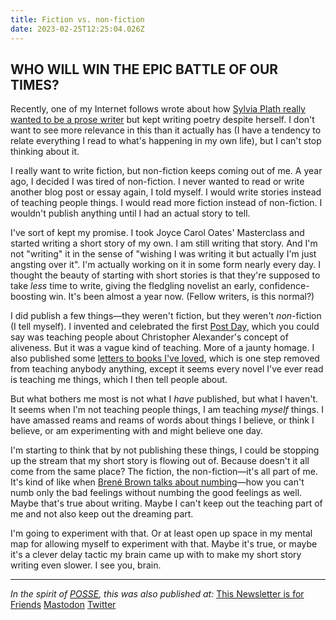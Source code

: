 ```yaml
---
title: Fiction vs. non-fiction
date: 2023-02-25T12:25:04.026Z
---
```

## WHO WILL WIN THE EPIC BATTLE OF OUR TIMES?

Recently, one of my Internet follows wrote about how [Sylvia Plath really wanted to be a prose writer](https://winnielim.org/notes/should-we-follow-our-natural-inclinations/) but kept writing poetry despite herself. I don't want to see more relevance in this than it actually has (I have a tendency to relate everything I read to what's happening in my own life), but I can't stop thinking about it.

I really want to write fiction, but non-fiction keeps coming out of me. A year ago, I decided I was tired of non-fiction. I never wanted to read or write another blog post or essay again, I told myself. I would write stories instead of teaching people things. I would read more fiction instead of non-fiction. I wouldn't publish anything until I had an actual story to tell.

I've sort of kept my promise. I took Joyce Carol Oates' Masterclass and started writing a short story of my own. I am still writing that story. And I'm not "writing" it in the sense of "wishing I was writing it but actually I'm just angsting over it". I'm actually working on it in some form nearly every day. I thought the beauty of starting with short stories is that they're supposed to take *less* time to write, giving the fledgling novelist an early, confidence-boosting win. It's been almost a year now. (Fellow writers, is this normal?)

I did publish a few things—they weren't fiction, but they weren't *non*-fiction (I tell myself). I invented and celebrated the first [Post Day](https://itspostday.com), which you could say was teaching people about Christopher Alexander's concept of aliveness. But it was a vague kind of teaching. More of a jaunty homage. I also published some [letters to books I've loved](https://lovenotetoabook.substack.com), which is one step removed from teaching anybody anything, except it seems every novel I've ever read is teaching me things, which I then tell people about. 

But what bothers me most is not what I *have* published, but what I haven't. It seems when I'm not teaching people things, I am teaching *myself* things. I have amassed reams and reams of words about things I believe, or think I believe, or am experimenting with and might believe one day. 

I'm starting to think that by not publishing these things, I could be stopping up the stream that my short story is flowing out of. Because doesn't it all come from the same place? The fiction, the non-fiction—it's all part of me. It's kind of like when [Brené Brown talks about numbing](https://onbeing.org/blog/brene-brown-on-leaning-into-our-vulnerability-video/)—how you can't numb only the bad feelings without numbing the good feelings as well. Maybe that's true about writing. Maybe I can't keep out the teaching part of me and not also keep out the dreaming part.

I'm going to experiment with that. Or at least open up space in my mental map for allowing myself to experiment with that. Maybe it's true, or maybe it's a clever delay tactic my brain came up with to make my short story writing even slower. I see you, brain.

---

*In the spirit of [POSSE](https://indieweb.org/POSSE), this was also published at:*
[This Newsletter is for Friends](https://buttondown.email/sarahavenir/archive/fiction-vs-non-fiction/)
[Mastodon](https://tw.town/@sarahavenir/109927327904099271)
[Twitter](https://twitter.com/sarahavenir/status/1629583661044736000)